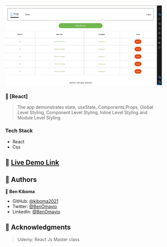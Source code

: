 <a name="readme-top"></a>

<!-- PROJECT DESCRIPTION -->
![Alt text](<Screenshot from 2023-12-01 09-50-48-2.png>)

### 📖 [React] <a name="about-project"></a>

> The app demonstrates state, useState, Components,Props, Global Level Styling, Component Level Styling, Inline Level Styling and Module Level Styling


### Tech Stack <a name="tech-stack"></a>

- React
- Css


## 🚀 <a href="https://kiboma2021.github.io/React---Bookstore/" target="_blank">Live Demo Link</a>


## 👥 Authors <a name="authors"></a>

👤 **Ben Kiboma**

- GitHub: [@kiboma2021](https://github.com/kiboma2021)
- Twitter: [@BenOmayio](https://twitter.com/omayiobenj)
- LinkedIn: [@BenOmayio](https://www.linkedin.com/in/ben-kiboma/)


<!-- ACKNOWLEDGEMENTS -->

## 🙏 Acknowledgments <a name="acknowledgements"></a>

> Udemy: React Js Master class
